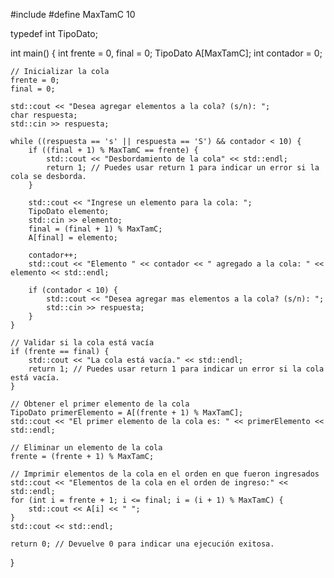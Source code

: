 #include <iostream>
#define MaxTamC 10

typedef int TipoDato;

int main() {
    int frente = 0, final = 0;
    TipoDato A[MaxTamC];
    int contador = 0;

    // Inicializar la cola
    frente = 0;
    final = 0;

    std::cout << "Desea agregar elementos a la cola? (s/n): ";
    char respuesta;
    std::cin >> respuesta;

    while ((respuesta == 's' || respuesta == 'S') && contador < 10) {
        if ((final + 1) % MaxTamC == frente) {
            std::cout << "Desbordamiento de la cola" << std::endl;
            return 1; // Puedes usar return 1 para indicar un error si la cola se desborda.
        }

        std::cout << "Ingrese un elemento para la cola: ";
        TipoDato elemento;
        std::cin >> elemento;
        final = (final + 1) % MaxTamC;
        A[final] = elemento;

        contador++;
        std::cout << "Elemento " << contador << " agregado a la cola: " << elemento << std::endl;

        if (contador < 10) {
            std::cout << "Desea agregar mas elementos a la cola? (s/n): ";
            std::cin >> respuesta;
        }
    }

    // Validar si la cola está vacía
    if (frente == final) {
        std::cout << "La cola está vacía." << std::endl;
        return 1; // Puedes usar return 1 para indicar un error si la cola está vacía.
    }

    // Obtener el primer elemento de la cola
    TipoDato primerElemento = A[(frente + 1) % MaxTamC];
    std::cout << "El primer elemento de la cola es: " << primerElemento << std::endl;

    // Eliminar un elemento de la cola
    frente = (frente + 1) % MaxTamC;

    // Imprimir elementos de la cola en el orden en que fueron ingresados
    std::cout << "Elementos de la cola en el orden de ingreso:" << std::endl;
    for (int i = frente + 1; i <= final; i = (i + 1) % MaxTamC) {
        std::cout << A[i] << " ";
    }
    std::cout << std::endl;

    return 0; // Devuelve 0 para indicar una ejecución exitosa.
}
